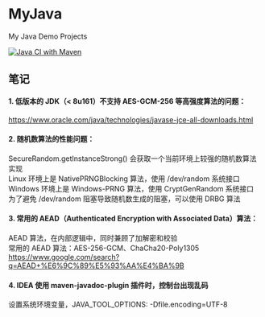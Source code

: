 # MyJava
My Java Demo Projects

[![Java CI with Maven](https://github.com/MoonLord-LM/MyJava/actions/workflows/maven.yml/badge.svg)](https://github.com/MoonLord-LM/MyJava/actions/workflows/maven.yml)



## 笔记

#### 1. 低版本的 JDK（< 8u161）不支持 AES-GCM-256 等高强度算法的问题：
https://www.oracle.com/java/technologies/javase-jce-all-downloads.html  

#### 2. 随机数算法的性能问题：
SecureRandom.getInstanceStrong() 会获取一个当前环境上较强的随机数算法实现  
Linux 环境上是 NativePRNGBlocking 算法，使用 /dev/random 系统接口  
Windows 环境上是 Windows-PRNG 算法，使用 CryptGenRandom 系统接口  
为了避免 /dev/random 阻塞导致随机数生成的阻塞，可以使用 DRBG 算法  

#### 3. 常用的 AEAD（Authenticated Encryption with Associated Data）算法：
AEAD 算法，在内部逻辑中，同时兼顾了加解密和校验  
常用的 AEAD 算法：AES-256-GCM、ChaCha20-Poly1305  
https://www.google.com/search?q=AEAD+%E6%9C%89%E5%93%AA%E4%BA%9B  

#### 4. IDEA 使用 maven-javadoc-plugin 插件时，控制台出现乱码
设置系统环境变量，JAVA_TOOL_OPTIONS: -Dfile.encoding=UTF-8  
